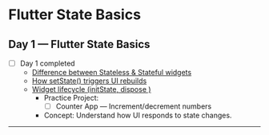 # Flutter State Basics

## Day 1 — Flutter State Basics

- [ ] Day 1 completed
  - [Difference between Stateless & Stateful widgets](#day-1--flutter-state-basics)
  - [How setState() triggers UI rebuilds](#day-1--flutter-state-basics)
  - [Widget lifecycle (initState, dispose )](#day-1--flutter-state-basics)
    - Practice Project:
      - [ ] Counter App — Increment/decrement numbers
    - Concept: Understand how UI responds to state changes.

---
